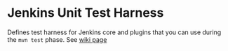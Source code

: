 # Jenkins Unit Test Harness
Defines test harness for Jenkins core and plugins that you can use during the `mvn test` phase.
See [wiki page](wiki.jenkins-ci.org/display/JENKINS/Unit+Test)
